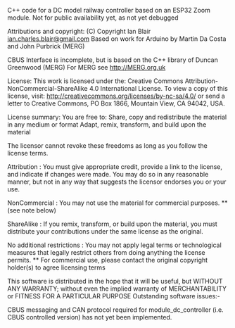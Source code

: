 C++ code for a DC model railway controller based on an ESP32 Zoom module. Not for public availability yet, as not yet debugged

Attributions and copyright: (C) Copyright Ian Blair ian.charles.blair@gmail.com Based on work for Arduino by Martin Da Costa and John Purbrick (MERG)

CBUS Interface is incomplete, but is based on the C++ library of Duncan Greenwood (MERG) For MERG see http://MERG.org.uk

License: This work is licensed under the: Creative Commons Attribution-NonCommercial-ShareAlike 4.0 International License. To view a copy of this license, visit: http://creativecommons.org/licenses/by-nc-sa/4.0/ or send a letter to Creative Commons, PO Box 1866, Mountain View, CA 94042, USA.

License summary: You are free to: Share, copy and redistribute the material in any medium or format Adapt, remix, transform, and build upon the material

The licensor cannot revoke these freedoms as long as you follow the license terms.

Attribution : You must give appropriate credit, provide a link to the license,
              and indicate if changes were made. You may do so in any reasonable manner,
              but not in any way that suggests the licensor endorses you or your use.

NonCommercial : You may not use the material for commercial purposes. **(see note below)

ShareAlike : If you remix, transform, or build upon the material, you must distribute
             your contributions under the same license as the original.

No additional restrictions : You may not apply legal terms or technological measures that
                             legally restrict others from doing anything the license permits.
** For commercial use, please contact the original copyright holder(s) to agree licensing terms

This software is distributed in the hope that it will be useful, but WITHOUT ANY
WARRANTY; without even the implied warranty of MERCHANTABILITY or FITNESS FOR A PARTICULAR PURPOSE
Outstanding software issues:-



CBUS messaging and CAN protocol required for module_dc_controller (i.e. CBUS controlled version) has not yet been implemented.
